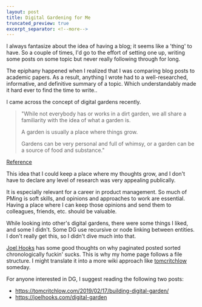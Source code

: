 ```yaml
---
layout: post
title: Digital Gardening for Me
truncated_preview: true
excerpt_separator: <!--more-->
---
```


I always fantasize about the idea of having a blog; it seems like a 'thing' to have. So a couple of times, I'd go to the effort of setting one up, writing some posts on some topic but never really following through for long. 

The epiphany happened when I realized that I was comparing blog posts to academic papers. As a result, anything I wrote had to a well-researched, informative, and definitive summary of a topic. Which understandably made it hard ever to find the time to write.. 

I came across the concept of digital gardens recently. 

> "While not everybody has or works in a dirt garden, we all share a familiarity with the idea of what a garden is.
>
>A garden is usually a place where things grow.
>
>Gardens can be very personal and full of whimsy, or a garden can be a source of food and substance." 

[Reference](https://joelhooks.com/digital-garden)

This idea that I could keep a place where my thoughts grow, and I don't have to declare any level of research was very appealing publically. 

It is especially relevant for a career in product management. So much of PMing is soft skills, and opinions and approaches to work are essential. Having a place where I can keep those opinions and send them to colleagues, friends, etc. should be valuable. 

While looking into other's digital gardens, there were some things I liked, and some I didn't. Some DG use recursive or node linking between entities. I don't really get this, so I didn't dive much into that. 

[Joel Hooks](https://joelhooks.com/digital-garden) has some good thoughts on why paginated posted sorted chronologically fuckin' sucks. This is why my home page follows a file structure. I might translate it into a more wiki approach like [tomcritchlow](https://tomcritchlow.com/2019/02/17/building-digital-garden/) someday. 

For anyone interested in DG, I suggest reading the following two posts:
* https://tomcritchlow.com/2019/02/17/building-digital-garden/ 
* https://joelhooks.com/digital-garden



